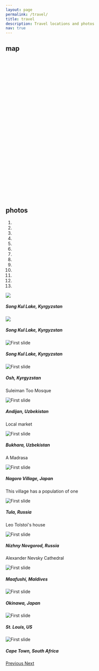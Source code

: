 ```yaml
---
layout: page
permalink: /travel/
title: travel
description: Travel locations and photos
nav: true
---
```

<div class="projects">
<h2 class="category">map</h2>
<script src="https://www.amcharts.com/lib/3/ammap.js" type="text/javascript"></script>
<script src="https://www.amcharts.com/lib/3/maps/js/worldHigh.js" type="text/javascript"></script>
<script src="https://www.amcharts.com/lib/3/themes/dark.js" type="text/javascript"></script>
<div id="mapdiv" style="width: 775px; height: 450px;"></div>
<script type="text/javascript">
var map = AmCharts.makeChart("mapdiv",{
type: "map",
theme: "dark",
projection: "mercator",
panEventsEnabled : true,
backgroundColor : "#535364",
backgroundAlpha : 1,
zoomControl: {
zoomControlEnabled : true
},
dataProvider : {
map : "worldHigh",
getAreasFromMap : true,
areas :
[
	{
		"id": "CZ",
		"showAsSelected": true
	},
	{
		"id": "DE",
		"showAsSelected": true
	},
	{
		"id": "RU",
		"showAsSelected": true
	},
	{
		"id": "TR",
		"showAsSelected": true
	},
	{
		"id": "CA",
		"showAsSelected": true
	},
	{
		"id": "US",
		"showAsSelected": true
	},
	{
		"id": "EG",
		"showAsSelected": true
	},
	{
		"id": "ZA",
		"showAsSelected": true
	},
	{
		"id": "TN",
		"showAsSelected": true
	},
	{
		"id": "CN",
		"showAsSelected": true
	},
	{
		"id": "HK",
		"showAsSelected": true
	},
	{
		"id": "JP",
		"showAsSelected": true
	},
	{
		"id": "KG",
		"showAsSelected": true
	},
	{
		"id": "MV",
		"showAsSelected": true
	},
	{
		"id": "QA",
		"showAsSelected": true
	},
	{
		"id": "SA",
		"showAsSelected": true
	},
	{
		"id": "KR",
		"showAsSelected": true
	},
	{
		"id": "TJ",
		"showAsSelected": true
	},
	{
		"id": "UZ",
		"showAsSelected": true
	},
	{
		"id": "VN",
		"showAsSelected": true
	},
	{
		"id": "AE",
		"showAsSelected": true
	},
	{
		"id": "MA",
		"showAsSelected": true
	}
]
},
areasSettings : {
autoZoom : true,
color : "#B4B4B7",
colorSolid : "#84ADE9",
selectedColor : "#84ADE9",
outlineColor : "#666666",
rollOverColor : "#9EC2F7",
rollOverOutlineColor : "#000000"
}
});
</script>



<h2 class="category">photos</h2>
<div id="carouselExampleIndicators" class="carousel slide" data-ride="carousel">
  <ol class="carousel-indicators">
    <li data-target="#carouselExampleIndicators" data-slide-to="0" class="active"></li>
    <li data-target="#carouselExampleIndicators" data-slide-to="1"></li>
    <li data-target="#carouselExampleIndicators" data-slide-to="2"></li>
    <li data-target="#carouselExampleIndicators" data-slide-to="3"></li>
    <li data-target="#carouselExampleIndicators" data-slide-to="4"></li>
    <li data-target="#carouselExampleIndicators" data-slide-to="5"></li>
    <li data-target="#carouselExampleIndicators" data-slide-to="6"></li>
    <li data-target="#carouselExampleIndicators" data-slide-to="7"></li>
    <li data-target="#carouselExampleIndicators" data-slide-to="8"></li>
    <li data-target="#carouselExampleIndicators" data-slide-to="9"></li>
    <li data-target="#carouselExampleIndicators" data-slide-to="10"></li>
    <li data-target="#carouselExampleIndicators" data-slide-to="11"></li>
    <li data-target="#carouselExampleIndicators" data-slide-to="12"></li>
  </ol>
  <div class="carousel-inner">
    <div class="carousel-item active">
      <img class="d-block w-100" src="https://drive.google.com/uc?export=view&id=1P18L0gwuy-IGXkzp34rIa6rmN_25Jf_B">
      <div class="carousel-caption d-none d-md-block">
        <h5>Song Kul Lake, Kyrgyzstan</h5>
        <p></p>
      </div>
    </div>
    <div class="carousel-item">
      <img class="d-block w-100" src="https://drive.google.com/uc?export=view&id=1mep5YGbkh1U_N8lQUnJUXQzNlIqjqEH4">
      <div class="carousel-caption d-none d-md-block">
        <h5>Song Kul Lake, Kyrgyzstan</h5>
        <p></p>
      </div>
    </div>
    <div class="carousel-item">
      <img class="d-block w-100" src="https://drive.google.com/uc?export=view&id=1j_IQMViWfE18bQVDUwF_F1zkpgS9IRN8" alt="First slide">
      <div class="carousel-caption d-none d-md-block">
        <h5>Song Kul Lake, Kyrgyzstan</h5>
        <p></p>
      </div>
    </div>
    <div class="carousel-item">
      <img class="d-block w-100" src="https://drive.google.com/uc?export=view&id=1pizmH5qOSxf_g1-MW4msfV3YBIo2csI7" alt="First slide">
      <div class="carousel-caption d-none d-md-block">
        <h5>Osh, Kyrgyzstan</h5>
        <p>Suleiman Too Mosque</p>
      </div>
    </div>
    <div class="carousel-item">
      <img class="d-block w-100" src="https://drive.google.com/uc?export=view&id=1ymjguLKjo-6vDzimzRejFjzAzofc5w6m" alt="First slide">
      <div class="carousel-caption d-none d-md-block">
        <h5>Andijan, Uzbekistan</h5>
        <p>Local market</p>
      </div>
    </div>
    <div class="carousel-item">
      <img class="d-block w-100" src="https://drive.google.com/uc?export=view&id=1nXHFXf3O-95OuhV_iXHvYHLd8zQo3Evo" alt="First slide">
      <div class="carousel-caption d-none d-md-block">
        <h5>Bukhara, Uzbekistan</h5>
        <p>A Madrasa</p>
      </div>
    </div>
    <div class="carousel-item">
      <img class="d-block w-100" src="https://drive.google.com/uc?export=view&id=1aFo-l60gGeKYyy2i2vOPRS4x9ODqc0q_" alt="First slide">
      <div class="carousel-caption d-none d-md-block">
        <h5>Nagoro Village, Japan</h5>
        <p>This village has a population of one</p>
      </div>
    </div>
    <div class="carousel-item">
      <img class="d-block w-100" src="https://drive.google.com/uc?export=view&id=1L7eWFbW2h4-4uHNtq1nldW_9SYybl2KI" alt="First slide">
      <div class="carousel-caption d-none d-md-block">
        <h5>Tula, Russia</h5>
        <p>Leo Tolstoi's house</p>
      </div>
    </div>
    <div class="carousel-item">
      <img class="d-block w-100" src="https://drive.google.com/uc?export=view&id=1DOdqma_S5w_nuXy0EWa4b_ctF8YptQn0" alt="First slide">
      <div class="carousel-caption d-none d-md-block">
        <h5>Nizhny Novgorod, Russia</h5>
        <p>Alexander Nevsky Cathedral</p>
      </div>
    </div>
    <div class="carousel-item">
      <img class="d-block w-100" src="https://drive.google.com/uc?export=view&id=1n6P72JW4BmA2JhMtIUdlaXLjak-G6pd7" alt="First slide">
      <div class="carousel-caption d-none d-md-block">
        <h5>Maafushi, Maldives</h5>
        <p></p>
      </div>
    </div>
    <div class="carousel-item">
      <img class="d-block w-100" src="https://drive.google.com/uc?export=view&id=1LxYlWGipOYazqLIXQ2Vs8Jcm89t4fDMd" alt="First slide">
      <div class="carousel-caption d-none d-md-block">
        <h5>Okinawa, Japan</h5>
        <p></p>
      </div>
    </div>
    <div class="carousel-item">
      <img class="d-block w-100" src="https://drive.google.com/uc?export=view&id=1ajfu7tRMZXgz0IVrIyQ87ECek4027Cb-" alt="First slide">
      <div class="carousel-caption d-none d-md-block">
        <h5>St. Louis, US</h5>
        <p></p>
      </div>
    </div>
    <div class="carousel-item">
      <img class="d-block w-100" src="https://drive.google.com/uc?export=view&id=1DPZvhxZxPYRwWHNNc8iWLuQDq09mwUhW" alt="First slide">
      <div class="carousel-caption d-none d-md-block">
        <h5>Cape Town, South Africa</h5>
        <p></p>
      </div>
    </div>
  </div>
  <a class="carousel-control-prev" href="#carouselExampleIndicators" role="button" data-slide="prev">
    <span class="carousel-control-prev-icon" aria-hidden="true"></span>
    <span class="sr-only">Previous</span>
  </a>
  <a class="carousel-control-next" href="#carouselExampleIndicators" role="button" data-slide="next">
    <span class="carousel-control-next-icon" aria-hidden="true"></span>
    <span class="sr-only">Next</span>
  </a>
</div>
</div>